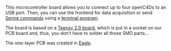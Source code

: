 This microcontroller board allows you to connect up to four openC4Ds to an USB port. Then, you can use the frontend for data acquisition or send [Serine commands](https://github.com/claudimir-lago/openC4D/blob/master/firmware/Manual_openC4D_3.pdf) using a [terminal program](https://sites.google.com/site/terminalbpp/).

The board is based on a [Teensy 2.0 board](https://www.pjrc.com/store/teensy.html), which is put in a socket on our PCB board and, thus, you don’t have to solder all those SMD parts…

The one-layer PCB was created in [Eagle](https://www.autodesk.com/products/eagle/free-download).
